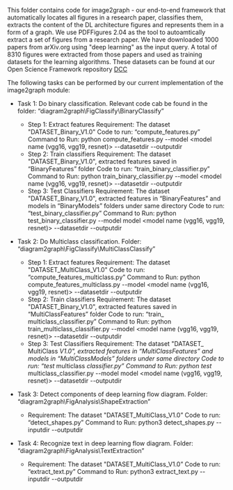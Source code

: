 This folder contains code for image2graph - our end-to-end framework that automatically locates all figures in a research paper, classifies them, extracts the content of the DL architecture figures and represents them in a form of a graph. We use PDFFigures 2.04 as the tool to autoamtically extract a set of figures from a research paper. We have downloaded 1000 papers from arXiv.org using "deep learning" as the input query. A total of 8310 figures were extracted from those papers and used as training datasets for the learning algorithms. These datasets can be found at our Open Science Framework repository  [DCC](https://osf.io/jdhw8/?view_only=f6ed10613af94c6d8050796a30f1568b)

The following tasks can be performed by our current implementation of the image2graph module:

- Task 1: Do binary classification. Relevant code cab be found in the folder: “diagram2graph\FigClassify\BinaryClassify”
	- Step 1: Extract features Requirement: The dataset "DATASET_Binary_V1.0" Code to run: “compute_features.py” Command to Run: python compute_features.py --model <model name (vgg16, vgg19, resnet)> --datasetdir --outputdir
	- Step 2: Train classifiers Requirement: The dataset "DATASET_Binary_V1.0", extracted features saved in “BinaryFeatures” folder Code to run: “train_binary_classifier.py” Command to Run: python train_binary_classifier.py --model <model name (vgg16, vgg19, resnet)> --datasetdir --outputdir
	- Step 3: Test Classifiers Requirement: The dataset "DATASET_Binary_V1.0", extracted features in “BinaryFeatures” and models in “BinaryModels” folders under same directory Code to run: “test_binary_classifier.py” Command to Run: python test_binary_classifier.py --model model <model name (vgg16, vgg19, resnet)> --datasetdir --outputdir

- Task 2: Do Multiclass classification. Folder: “diagram2graph\FigClassify\MultiClassClassify”
	- Step 1: Extract features Requirement: The dataset "DATASET_MultiClass_V1.0" Code to run: “compute_features_multiclass.py” Command to Run: python compute_features_multiclass.py --model <model name (vgg16, vgg19, resnet)> --datasetdir --outputdir
	- Step 2: Train classifiers Requirement: The dataset "DATASET_Binary_V1.0", extracted features saved in “MultiClassFeatures” folder Code to run: “train_ multiclass_classifier.py” Command to Run: python train_multiclass_classifier.py --model <model name (vgg16, vgg19, resnet)> --datasetdir --outputdir
	- Step 3: Test Classifiers Requirement: The dataset "DATASET_ MultiClass  _V1.0", extracted features in “MultiClassFeatures” and models in “MultiClassModels” folders under same directory Code to run: “test_  multiclass  _classifier.py” Command to Run: python test_  multiclass_classifier.py --model model <model name (vgg16, vgg19, resnet)> --datasetdir --outputdir

- Task 3: Detect components of deep learning flow diagram. Folder: “diagram2graph\FigAnalysis\ShapeExtraction”

	- Requirement: The dataset "DATASET_MultiClass_V1.0” Code to run: “detect_shapes.py” Command to Run: python3 detect_shapes.py --inputdir --outputdir

- Task 4: Recognize text in deep learning flow diagram. Folder: “diagram2graph\FigAnalysis\TextExtraction”
	- Requirement: The dataset "DATASET_MultiClass_V1.0” Code to run: “extract_text.py” Command to Run: python3 extract_text.py --inputdir --outputdir
